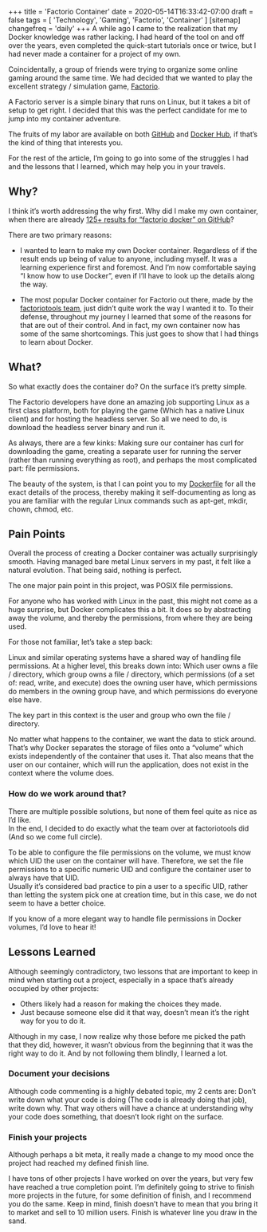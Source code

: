+++
title = 'Factorio Container'
date = 2020-05-14T16:33:42-07:00
draft = false
tags = [
    'Technology',
    'Gaming',
    'Factorio',
    'Container'
]
[sitemap]
    changefreq = 'daily'
+++
A while ago I came to the realization that my Docker knowledge was rather lacking. I had heard of the tool on and off over the years, even completed the quick-start tutorials once or twice, but I had never made a container for a project of my own.

<!--more-->

Coincidentally, a group of friends were trying to organize some online gaming around the same time. We had decided that we wanted to play the excellent strategy / simulation game, [Factorio](https://factorio.com/).

A Factorio server is a simple binary that runs on Linux, but it takes a bit of setup to get right. I decided that this was the perfect candidate for me to jump into my container adventure.

The fruits of my labor are available on both [GitHub](https://github.com/Hanse00/Factorio-Container) and [Docker Hub](https://hub.docker.com/repository/docker/hanse01/factorio-container), if that’s the kind of thing that interests you.

For the rest of the article, I’m going to go into some of the struggles I had and the lessons that I learned, which may help you in your travels.

## Why?

I think it’s worth addressing the why first. Why did I make my own container, when there are already [125+ results for “factorio docker” on GitHub](https://github.com/search?q=factorio%20docker)?

There are two primary reasons:

* I wanted to learn to make my own Docker container. Regardless of if the result ends up being of value to anyone, including myself. It was a learning experience first and foremost. And I’m now comfortable saying “I know how to use Docker”, even if I’ll have to look up the details along the way.

* The most popular Docker container for Factorio out there, made by the [factoriotools team](https://github.com/factoriotools/factorio-docker), just didn’t quite work the way I wanted it to. To their defense, throughout my journey I learned that some of the reasons for that are out of their control. And in fact, my own container now has some of the same shortcomings. This just goes to show that I had things to learn about Docker.

## What?

So what exactly does the container do? On the surface it’s pretty simple.

The Factorio developers have done an amazing job supporting Linux as a first class platform, both for playing the game (Which has a native Linux client) and for hosting the headless server. So all we need to do, is download the headless server binary and run it.

As always, there are a few kinks: Making sure our container has curl for downloading the game, creating a separate user for running the server (rather than running everything as root), and perhaps the most complicated part: file permissions.

The beauty of the system, is that I can point you to my [Dockerfile](https://github.com/Hanse00/Factorio-Container/blob/master/Dockerfile) for all the exact details of the process, thereby making it self-documenting as long as you are familiar with the regular Linux commands such as apt-get, mkdir, chown, chmod, etc.

## Pain Points

Overall the process of creating a Docker container was actually surprisingly smooth. Having managed bare metal Linux servers in my past, it felt like a natural evolution.
That being said, nothing is perfect.

The one major pain point in this project, was POSIX file permissions.

 For anyone who has worked with Linux in the past, this might not come as a huge surprise, but Docker complicates this a bit. It does so by abstracting away the volume, and thereby the permissions, from where they are being used.

 For those not familiar, let’s take a step back:

 Linux and similar operating systems have a shared way of handling file permissions. At a higher level, this breaks down into: Which user owns a file / directory, which group owns a file / directory, which permissions (of a set of: read, write, and execute) does the owning user have, which permissions do members in the owning group have, and which permissions do everyone else have.

The key part in this context is the user and group who own the file / directory.

No matter what happens to the container, we want the data to stick around. That’s why Docker separates the storage of files onto a “volume” which exists independently of the container that uses it. That also means that the user on our container, which will run the application, does not exist in the context where the volume does.

### How do we work around that?

There are multiple possible solutions, but none of them feel quite as nice as I’d like.  
In the end, I decided to do exactly what the team over at factoriotools did (And so we come full circle).

To be able to configure the file permissions on the volume, we must know which UID the user on the container will have. Therefore, we set the file permissions to a specific numeric UID and configure the container user to always have that UID.  
Usually it’s considered bad practice to pin a user to a specific UID, rather than letting the system pick one at creation time, but in this case, we do not seem to have a better choice.

If you know of a more elegant way to handle file permissions in Docker volumes, I’d love to hear it!


## Lessons Learned

Although seemingly contradictory, two lessons that are important to keep in mind when starting out a project, especially in a space that’s already occupied by other projects:

* Others likely had a reason for making the choices they made.
* Just because someone else did it that way, doesn’t mean it’s the right way for you to do it.

Although in my case, I now realize why those before me picked the path that they did, however, it wasn’t obvious from the beginning that it was the right way to do it. And by not following them blindly, I learned a lot.

### Document your decisions

Although code commenting is a highly debated topic, my 2 cents are: Don’t write down what your code is doing (The code is already doing that job), write down why.
That way others will have a chance at understanding why your code does something, that doesn’t look right on the surface.

### Finish your projects

Although perhaps a bit meta, it really made a change to my mood once the project had reached my defined finish line.

I have tons of other projects I have worked on over the years, but very few have reached a true completion point.
I’m definitely going to strive to finish more projects in the future, for some definition of finish, and I recommend you do the same.
Keep in mind, finish doesn’t have to mean that you bring it to market and sell to 10 million users. Finish is whatever line you draw in the sand.

